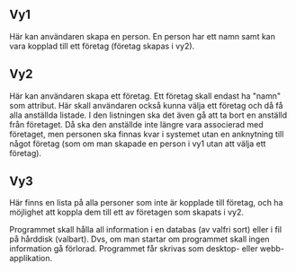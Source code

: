 ## Vy1
Här kan användaren skapa en person. En person har ett namn samt kan vara kopplad till ett företag (företag skapas i vy2).
 
## Vy2
Här kan användaren skapa ett företag. Ett företag skall endast ha "namn" som attribut.
Här skall användaren också kunna välja ett företag och då få alla anställda listade.
I den listningen ska det även gå att ta bort en anställd från företaget. Då ska den anställde inte längre vara associerad med företaget, men personen ska finnas kvar i systemet utan en anknytning till något företag (som om man skapade en person i vy1 utan att välja ett företag).
 
## Vy3
Här finns en lista på alla personer som inte är kopplade till företag, och ha möjlighet att koppla dem till ett av företagen som skapats i vy2.
 
Programmet skall hålla all information i en databas (av valfri sort) eller i fil på hårddisk (valbart). Dvs, om man startar om programmet skall ingen information gå förlorad.
Programmet får skrivas som desktop- eller webb-applikation.
